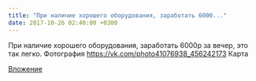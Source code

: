 ```yaml
---
title: "При наличие хорошего оборудования, заработать 6000..."
date: 2017-10-26 02:40:00 +0300
---
```


При наличие хорошего оборудования, заработать 6000р за вечер, это так легко.
Фотография
<a class="vk-attach" href="https://vk.com/photo41076938_456242173">https://vk.com/photo41076938_456242173</a>
Карта

<a class="vk-attach" href="https://vk.com/photo41076938_456242173">Вложение</a>
